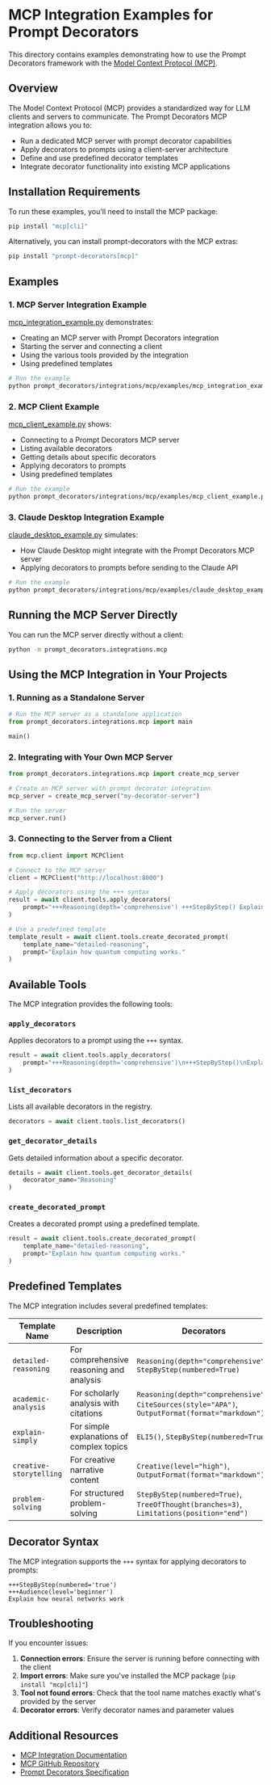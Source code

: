 # MCP Integration Examples for Prompt Decorators

This directory contains examples demonstrating how to use the Prompt Decorators framework with the [Model Context Protocol (MCP)](https://github.com/modelcontextprotocol).

## Overview

The Model Context Protocol (MCP) provides a standardized way for LLM clients and servers to communicate. The Prompt Decorators MCP integration allows you to:

- Run a dedicated MCP server with prompt decorator capabilities
- Apply decorators to prompts using a client-server architecture
- Define and use predefined decorator templates
- Integrate decorator functionality into existing MCP applications

## Installation Requirements

To run these examples, you'll need to install the MCP package:

```bash
pip install "mcp[cli]"
```

Alternatively, you can install prompt-decorators with the MCP extras:

```bash
pip install "prompt-decorators[mcp]"
```

## Examples

### 1. MCP Server Integration Example

[mcp_integration_example.py](./mcp_integration_example.py) demonstrates:
- Creating an MCP server with Prompt Decorators integration
- Starting the server and connecting a client
- Using the various tools provided by the integration
- Using predefined templates

```bash
# Run the example
python prompt_decorators/integrations/mcp/examples/mcp_integration_example.py
```

### 2. MCP Client Example

[mcp_client_example.py](./mcp_client_example.py) shows:
- Connecting to a Prompt Decorators MCP server
- Listing available decorators
- Getting details about specific decorators
- Applying decorators to prompts
- Using predefined templates

```bash
# Run the example
python prompt_decorators/integrations/mcp/examples/mcp_client_example.py
```

### 3. Claude Desktop Integration Example

[claude_desktop_example.py](./claude_desktop_example.py) simulates:
- How Claude Desktop might integrate with the Prompt Decorators MCP server
- Applying decorators to prompts before sending to the Claude API

```bash
# Run the example
python prompt_decorators/integrations/mcp/examples/claude_desktop_example.py
```

## Running the MCP Server Directly

You can run the MCP server directly without a client:

```bash
python -m prompt_decorators.integrations.mcp
```

## Using the MCP Integration in Your Projects

### 1. Running as a Standalone Server

```python
# Run the MCP server as a standalone application
from prompt_decorators.integrations.mcp import main

main()
```

### 2. Integrating with Your Own MCP Server

```python
from prompt_decorators.integrations.mcp import create_mcp_server

# Create an MCP server with prompt decorator integration
mcp_server = create_mcp_server("my-decorator-server")

# Run the server
mcp_server.run()
```

### 3. Connecting to the Server from a Client

```python
from mcp.client import MCPClient

# Connect to the MCP server
client = MCPClient("http://localhost:8000")

# Apply decorators using the +++ syntax
result = await client.tools.apply_decorators(
    prompt="+++Reasoning(depth='comprehensive') +++StepByStep() Explain quantum computing."
)

# Use a predefined template
template_result = await client.tools.create_decorated_prompt(
    template_name="detailed-reasoning",
    prompt="Explain how quantum computing works."
)
```

## Available Tools

The MCP integration provides the following tools:

### `apply_decorators`

Applies decorators to a prompt using the `+++` syntax.

```python
result = await client.tools.apply_decorators(
    prompt="+++Reasoning(depth='comprehensive')\n+++StepByStep()\nExplain quantum computing."
)
```

### `list_decorators`

Lists all available decorators in the registry.

```python
decorators = await client.tools.list_decorators()
```

### `get_decorator_details`

Gets detailed information about a specific decorator.

```python
details = await client.tools.get_decorator_details(
    decorator_name="Reasoning"
)
```

### `create_decorated_prompt`

Creates a decorated prompt using a predefined template.

```python
result = await client.tools.create_decorated_prompt(
    template_name="detailed-reasoning",
    prompt="Explain how quantum computing works."
)
```

## Predefined Templates

The MCP integration includes several predefined templates:

| Template Name | Description | Decorators |
|---------------|-------------|------------|
| `detailed-reasoning` | For comprehensive reasoning and analysis | `Reasoning(depth="comprehensive")`, `StepByStep(numbered=True)` |
| `academic-analysis` | For scholarly analysis with citations | `Reasoning(depth="comprehensive")`, `CiteSources(style="APA")`, `OutputFormat(format="markdown")` |
| `explain-simply` | For simple explanations of complex topics | `ELI5()`, `StepByStep(numbered=True)` |
| `creative-storytelling` | For creative narrative content | `Creative(level="high")`, `OutputFormat(format="markdown")` |
| `problem-solving` | For structured problem-solving | `StepByStep(numbered=True)`, `TreeOfThought(branches=3)`, `Limitations(position="end")` |

## Decorator Syntax

The MCP integration supports the `+++` syntax for applying decorators to prompts:

```
+++StepByStep(numbered='true')
+++Audience(level='beginner')
Explain how neural networks work
```

## Troubleshooting

If you encounter issues:

1. **Connection errors**: Ensure the server is running before connecting with the client
2. **Import errors**: Make sure you've installed the MCP package (`pip install "mcp[cli]"`)
3. **Tool not found errors**: Check that the tool name matches exactly what's provided by the server
4. **Decorator errors**: Verify decorator names and parameter values

## Additional Resources

- [MCP Integration Documentation](../../../docs/integrations/mcp.md)
- [MCP GitHub Repository](https://github.com/modelcontextprotocol)
- [Prompt Decorators Specification](../../../docs/prompt-decorators-specification-v1.0.md)
